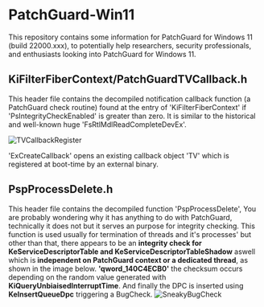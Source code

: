 # PatchGuard-Win11
This repository contains some information for PatchGuard for Windows 11 (build 22000.xxx), to potentially help researchers, security professionals, and enthusiasts looking into PatchGuard for Windows 11.

<h2>KiFilterFiberContext/PatchGuardTVCallback.h</h2>
<p>This header file contains the decompiled notification callback function (a PatchGuard check routine) found at the entry of 'KiFilterFiberContext' if 'PsIntegrityCheckEnabled' is greater than zero. It is similar to the historical and well-known huge 'FsRtlMdlReadCompleteDevEx'.</p>
<img src="https://i.imgur.com/ypKeYLd.png" alt="TVCallbackRegister">

<p>'ExCreateCallback' opens an existing callback object 'TV' which is registered at boot-time by an external binary.</p>

<h2>PspProcessDelete.h</h2>
<p>This header file contains the decompiled function 'PspProcessDelete', You are probably wondering why it has anything to do with PatchGuard, technically it does not but it serves an purpose for integrity checking. This function is used usually for termination of threads and it's processes' but other than that, there appears to be an <b>integrity check for KeServiceDescriptorTable and KeServiceDescriptorTableShadow</b> aswell which is<b> independent on PatchGuard context or a dedicated thread</b>, as shown in the image below. <b>'qword_140C4ECB0'</b> the checksum occurs depending on the random value generated with <b>KiQueryUnbiaisedInterruptTime</b>. And finally the DPC is inserted using <b>KeInsertQueueDpc</b> triggering a BugCheck.
<img src="https://i.imgur.com/Fg5Sp6T.png" alt="SneakyBugCheck">
